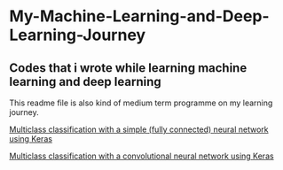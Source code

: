 # My-Machine-Learning-and-Deep-Learning-Journey
## Codes that i wrote while learning machine learning and deep learning
This readme file is also kind of medium term programme on my learning journey.

<a href="https://github.com/mutcato/Keras_Animal_Classifier/tree/master/_SimpleNN">Multiclass classification with a simple (fully connected) neural network using Keras
  
<a href="https://github.com/mutcato/Keras_Animal_Classifier/tree/master/_CNN">Multiclass classification with a convolutional neural network using Keras
